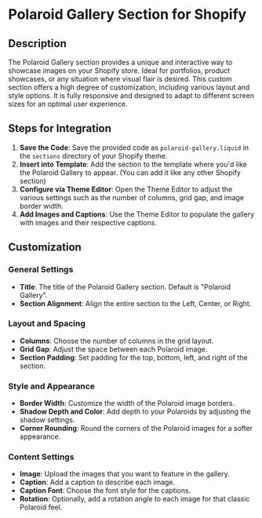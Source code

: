 # Polaroid Gallery Section for Shopify

## Description

The Polaroid Gallery section provides a unique and interactive way to showcase images on your Shopify store. Ideal for portfolios, product showcases, or any situation where visual flair is desired. This custom section offers a high degree of customization, including various layout and style options. It is fully responsive and designed to adapt to different screen sizes for an optimal user experience.

## Steps for Integration

1. **Save the Code**: Save the provided code as `polaroid-gallery.liquid` in the `sections` directory of your Shopify theme.
2. **Insert into Template**: Add the section to the template where you'd like the Polaroid Gallery to appear. (You can add it like any other Shopify section)
3. **Configure via Theme Editor**: Open the Theme Editor to adjust the various settings such as the number of columns, grid gap, and image border width.
4. **Add Images and Captions**: Use the Theme Editor to populate the gallery with images and their respective captions.

## Customization

### General Settings

- **Title**: The title of the Polaroid Gallery section. Default is "Polaroid Gallery".
- **Section Alignment**: Align the entire section to the Left, Center, or Right.

### Layout and Spacing

- **Columns**: Choose the number of columns in the grid layout.
- **Grid Gap**: Adjust the space between each Polaroid image.
- **Section Padding**: Set padding for the top, bottom, left, and right of the section.

### Style and Appearance

- **Border Width**: Customize the width of the Polaroid image borders.
- **Shadow Depth and Color**: Add depth to your Polaroids by adjusting the shadow settings.
- **Corner Rounding**: Round the corners of the Polaroid images for a softer appearance.

### Content Settings

- **Image**: Upload the images that you want to feature in the gallery.
- **Caption**: Add a caption to describe each image.
- **Caption Font**: Choose the font style for the captions.
- **Rotation**: Optionally, add a rotation angle to each image for that classic Polaroid feel.

